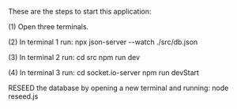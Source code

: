 These are the steps to start this application:

(1) Open three terminals.

(2) In terminal 1 run:
npx json-server --watch ./src/db.json

(3) In terminal 2 run:
cd src
npm run dev

(4) In terminal 3 run:
cd socket.io-server
npm run devStart

RESEED the database by opening a new terminal and running:
node reseed.js
